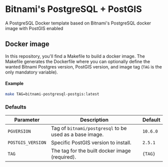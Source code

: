 # Bitnami's PostgreSQL + PostGIS

A PostgreSQL Docker template based on Bitnami's PostgreSQL docker image with PostGIS enabled

## Docker image

In this repository, you'll find a Makefile to build a docker image. The Makefile generates the Dockerfile where you can optionally define the wanted Bitnami Postgres version, PostGIS version, and image tag (`TAG` is the only mandatory variable).

#### Example

```bash
make TAG=bitnami-postgresql-postgis:latest
```

### Defaults

|       Parameter        |                        Description                      | Default  |
|------------------------|---------------------------------------------------------|----------|
| `PGVERSION`            | Tag of `bitnami/postgresql` to be used as a base image. | `10.6.0` |
| `POSTGIS_VERSION`      | Specific PostGIS version to install.                    | `2.5.1`  |
| `TAG`                  | The tag for the built docker image (required).          | `{TAG}`  |